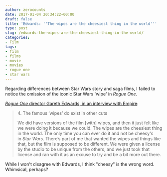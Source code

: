 ```yaml
---
author: zerocounts
date: 2017-01-04 20:34:22+00:00
draft: false
title: 'Edwards: ''The wipes are the cheesiest thing in the world'''
type: post
slug: /edwards-the-wipes-are-the-cheesiest-thing-in-the-world/
categories:
- Film
tags:
- film
- films
- movie
- movies
- rogue one
- star wars
---
```


Regarding differences between Star Wars story and saga films, I failed to notice the omission of the iconic Star Wars 'wipe' in _Rogue One_.

[_Rogue One_ director Gareth Edwards, in an interview with Empire](http://www.empireonline.com/movies/features/rogue-one-13-revelations-director-gareth-edwards/):

> 4\. The famous ‘wipes’ do exist in other cuts
>
> We did have versions of the film [with] wipes, and then it just felt like we were doing it because we could. The wipes are the cheesiest thing in the world. The only time you can ever do it and not be cheesy's in _Star Wars_. There’s part of me that wanted the wipes and things like that, but the film is supposed to be different. We were given a license by the studio to be unique from the others, and we just took that license and ran with it as an excuse to try and be a bit more out there.

While I won't disagree with Edwards, I think "cheesy" is the wrong word. Whimsical, perhaps?
